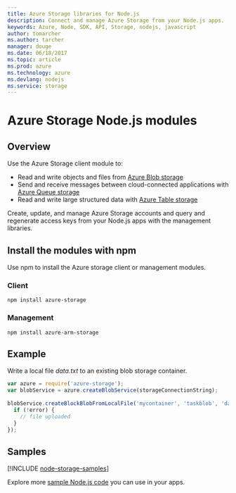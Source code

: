 ```yaml
---
title: Azure Storage libraries for Node.js
description: Connect and manage Azure Storage from your Node.js apps.
keywords: Azure, Node, SDK, API, Storage, nodejs, javascript
author: tomarcher
ms.author: tarcher
manager: douge
ms.date: 06/18/2017
ms.topic: article
ms.prod: azure
ms.technology: azure
ms.devlang: nodejs
ms.service: storage
---
```


# Azure Storage Node.js modules

## Overview

Use the Azure Storage client module to:

- Read and write objects and files from [Azure Blob storage](https://docs.microsoft.com/azure/storage/storage-nodejs-how-to-use-blob-storage)
- Send and receive messages between cloud-connected applications with [Azure Queue storage](https://docs.microsoft.com/azure/storage/storage-nodejs-how-to-use-queues)
- Read and write large structured data with [Azure Table storage](https://docs.microsoft.com/azure/storage/storage-nodejs-how-to-use-table-storage) 

Create, update, and manage Azure Storage accounts and query and regenerate access keys from your Node.js apps with the management libraries.

## Install the modules with npm

Use npm to install the Azure storage client or management modules.

### Client 

```
npm install azure-storage
```   

### Management

```
npm install azure-arm-storage
```   

## Example

Write a local file *data.txt* to an existing blob storage container.

```javascript
var azure = require('azure-storage');
var blobService = azure.createBlobService(storageConnectionString);
 
blobService.createBlockBlobFromLocalFile('mycontainer', 'taskblob', 'data.txt', function(error, result, response) {
  if (!error) {
    // file uploaded
  }
});
```

## Samples

[!INCLUDE [node-storage-samples](../docs-ref-conceptual/includes/storage-samples.md)]

Explore more [sample Node.js code](https://azure.microsoft.com/resources/samples/?platform=nodejs) you can use in your apps.